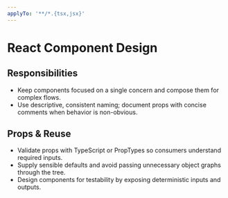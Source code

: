 ```yaml
---
applyTo: '**/*.{tsx,jsx}'
---
```


# React Component Design

## Responsibilities
- Keep components focused on a single concern and compose them for complex flows.
- Use descriptive, consistent naming; document props with concise comments when behavior is non-obvious.

## Props & Reuse
- Validate props with TypeScript or PropTypes so consumers understand required inputs.
- Supply sensible defaults and avoid passing unnecessary object graphs through the tree.
- Design components for testability by exposing deterministic inputs and outputs.
